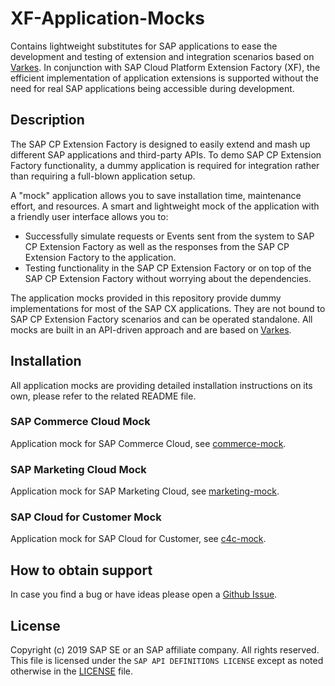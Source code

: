 # XF-Application-Mocks

Contains lightweight substitutes for SAP applications to ease the development and testing of extension and integration scenarios based on [Varkes](https://github.com/kyma-incubator/varkes). In conjunction with SAP Cloud Platform Extension Factory (XF), the efficient implementation of application extensions is supported without the need for real SAP applications being accessible during development.

## Description
The SAP CP Extension Factory is designed to easily extend and mash up different SAP applications and third-party APIs. To demo SAP CP Extension Factory functionality, a dummy application is required for integration rather than requiring a full-blown application setup.

A "mock" application allows you to save installation time, maintenance effort, and resources.
A smart and lightweight mock of the application with a friendly user interface allows you to:
- Successfully simulate requests or Events sent from the system to SAP CP Extension Factory as well as the responses from the SAP CP Extension Factory to the application.
- Testing functionality in the SAP CP Extension Factory or on top of the SAP CP Extension Factory without worrying about the dependencies.

The application mocks provided in this repository provide dummy implementations for most of the SAP CX applications. They are not bound to SAP CP Extension Factory scenarios and can be operated standalone. All mocks are built in an API-driven approach and are based on [Varkes](https://github.com/kyma-incubator/varkes).

## Installation
All application mocks are providing detailed installation instructions on its own, please refer to the related README file.

### SAP Commerce Cloud Mock
Application mock for SAP Commerce Cloud, see [commerce-mock](commerce-mock/README.md).

### SAP Marketing Cloud Mock
Application mock for SAP Marketing Cloud, see [marketing-mock](marketing-mock/README.md).

### SAP Cloud for Customer Mock
Application mock for SAP Cloud for Customer, see [c4c-mock](c4c-mock/README.md).

## How to obtain support
In case you find a bug or have ideas please open a [Github Issue](https://github.com/SAP/xf-application-mocks/issues).

## License
Copyright (c) 2019 SAP SE or an SAP affiliate company. All rights reserved.
This file is licensed under the `SAP API DEFINITIONS LICENSE` except as noted otherwise in the [LICENSE](LICENSE) file.
